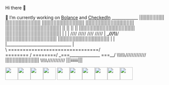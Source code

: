 Hi there 👋
<!-- 
**dialloflatno/dialloflatno** is a ✨ _special_ ✨ repository because its `README.md` (this file) appears on your GitHub profile.
Here are some ideas to get you started: -->

           
 

🔭 I’m currently working on [Bolance](https://github.com/dialloflatno/bolance-app) and [CheckedIn](https://github.com/dialloflatno/Checkin)
     _____________
          |||||||||||||||||
      ||||||||||||||||||||||||
    ||||||||||||||||||||||||||||| 
  |||||||||||||||||||||||||||||||||
||||||||||||||||||||||||||||||||||||||
||                                  ||
||                                  ||
||||||||||||||||||||||||||||||||||||||
||||||||||||||||||||||||||||||||||||||
|                                    |
|  ////  /////          ////  /////  |
 \______________///\\\\_____________/
 |||||||||||||||||||||||||||||||||||
 |||||||||||||||||||||||||||||||||||
 |                                 |
 |________________________________ |                              
  \ ===============================/                           
    \========     \/      ========/
      \_===_______________ ===__/
       \\\\\\\\\\\\/////////////
        |||||||||||||||||||||||
         \\\\\\\\\\///////////
             |||iiiiiii||| 
 
<!-- - 🌱 I’m currently learning ...
- 👯 I’m looking to collaborate on ...
- 🤔 I’m looking for help with ...
- 💬 Ask me about ...
- 📫 How to reach me: ...
- 😄 Pronouns: ...
- ⚡ Fun fact: ... -->

<img src="https://cdn.jsdelivr.net/gh/devicons/devicon/icons/figma/figma-original.svg"  height='40' /><img src="https://cdn.jsdelivr.net/gh/devicons/devicon/icons/nodejs/nodejs-plain-wordmark.svg" height='40'/><img src="https://cdn.jsdelivr.net/gh/devicons/devicon/icons/css3/css3-plain.svg" height ='40'/><img src="https://cdn.jsdelivr.net/gh/devicons/devicon/icons/ruby/ruby-plain-wordmark.svg" height ='40'/>
<img src="https://cdn.jsdelivr.net/gh/devicons/devicon/icons/javascript/javascript-plain.svg" height ='40' /><img src="https://cdn.jsdelivr.net/gh/devicons/devicon/icons/photoshop/photoshop-line.svg"  height='40' /><img src="https://cdn.jsdelivr.net/gh/devicons/devicon/icons/postgresql/postgresql-original.svg" height='40' /><img src="https://cdn.jsdelivr.net/gh/devicons/devicon/icons/vscode/vscode-plain.svg" height='40' /><img src="https://cdn.jsdelivr.net/gh/devicons/devicon/icons/illustrator/illustrator-line.svg"  height='40'/><img src="https://cdn.jsdelivr.net/gh/devicons/devicon/icons/html5/html5-plain.svg" height='40'/>









